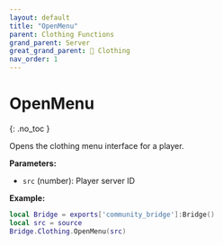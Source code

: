 ```yaml
---
layout: default
title: "OpenMenu"
parent: Clothing Functions
grand_parent: Server
great_grand_parent: 👔 Clothing
nav_order: 1
---
```


# OpenMenu
{: .no_toc }

Opens the clothing menu interface for a player.

**Parameters:**
- `src` (number): Player server ID

**Example:**
```lua
local Bridge = exports['community_bridge']:Bridge()
local src = source
Bridge.Clothing.OpenMenu(src)
```